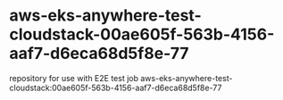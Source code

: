 # aws-eks-anywhere-test-cloudstack-00ae605f-563b-4156-aaf7-d6eca68d5f8e-77
repository for use with E2E test job aws-eks-anywhere-test-cloudstack:00ae605f-563b-4156-aaf7-d6eca68d5f8e-77
